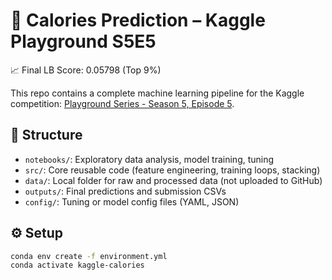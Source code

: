 # 🧠 Calories Prediction – Kaggle Playground S5E5

📈 Final LB Score: 0.05798 (Top 9%)

This repo contains a complete machine learning pipeline for the Kaggle competition:
[Playground Series - Season 5, Episode 5](https://www.kaggle.com/competitions/playground-series-s5e5).

## 📁 Structure

- `notebooks/`: Exploratory data analysis, model training, tuning
- `src/`: Core reusable code (feature engineering, training loops, stacking)
- `data/`: Local folder for raw and processed data (not uploaded to GitHub)
- `outputs/`: Final predictions and submission CSVs
- `config/`: Tuning or model config files (YAML, JSON)

## ⚙️ Setup

```bash
conda env create -f environment.yml
conda activate kaggle-calories

